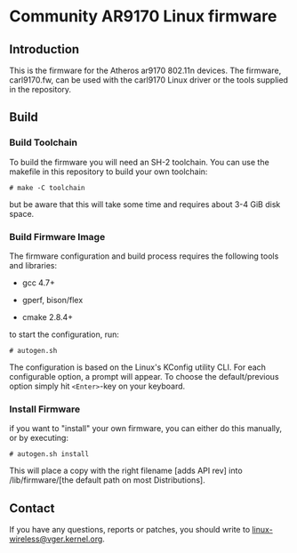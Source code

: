 # Community AR9170 Linux firmware

## Introduction

This is the firmware for the Atheros ar9170 802.11n devices.
The firmware, carl9170.fw, can be used with the carl9170 Linux
driver or the tools supplied in the repository.

## Build

### Build Toolchain

To build the firmware you will need an SH-2 toolchain.
You can use the makefile in this repository to build
your own toolchain:

`# make -C toolchain`

but be aware that this will take some time and requires
about 3-4 GiB disk space.

### Build Firmware Image

The firmware configuration and build process requires the following
tools and libraries:

 * gcc 4.7+

 * gperf, bison/flex

 * cmake 2.8.4+

to start the configuration, run:

`# autogen.sh`

The configuration is based on the Linux's KConfig utility CLI.
For each configurable option, a prompt will appear. To choose
the default/previous option simply hit `<Enter>`-key on your
keyboard.

### Install Firmware

if you want to "install" your own firmware, you can either
do this manually, or by executing:

`# autogen.sh install`

This will place a copy with the right filename [adds API rev]
into /lib/firmware/[the default path on most Distributions].

## Contact

If you have any questions, reports or patches, you should write
to <linux-wireless@vger.kernel.org>.
